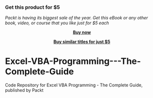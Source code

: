 
### Get this product for $5

<i>Packt is having its biggest sale of the year. Get this eBook or any other book, video, or course that you like just for $5 each</i>


<b><p align='center'>[Buy now](https://packt.link/9781839214240)</p></b>


<b><p align='center'>[Buy similar titles for just $5](https://subscription.packtpub.com/search)</p></b>


# Excel-VBA-Programming---The-Complete-Guide
Code Repository for Excel VBA Programming - The Complete Guide, published by Packt
